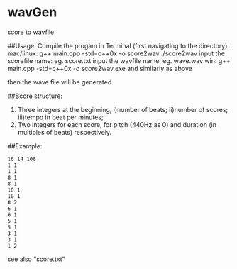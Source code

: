 wavGen
======

score to wavfile

##Usage:
 Compile the progam in Terminal (first navigating to the directory):
  mac/linux: g++ main.cpp -std=c++0x -o score2wav
             ./score2wav
             input the scorefile name: eg. score.txt
             input the wavfile name: eg. wave.wav
  win: g++ main.cpp -std=c++0x -o score2wav.exe
       and similarly as above

 then the wave file will be generated.

##Score structure:
1. Three integers at the beginning, i)number of beats; ii)number of scores; iii)tempo in beat per minutes;
2. Two integers for each score, for pitch (440Hz as 0) and duration (in multiples of beats) respectively.

##Example:
```
16 14 108
1 1
1 1 
8 1
8 1
10 1
10 1 
8 2
6 1
6 1
5 1
5 1
3 1
3 1
1 2
```
see also "score.txt"
